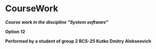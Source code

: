 # CourseWork
 
***Course work in the discipline "System software"***

**Option 12**

**Performed by a student of group 2 BCS-25 Kutko Dmitry Alekseevich**
